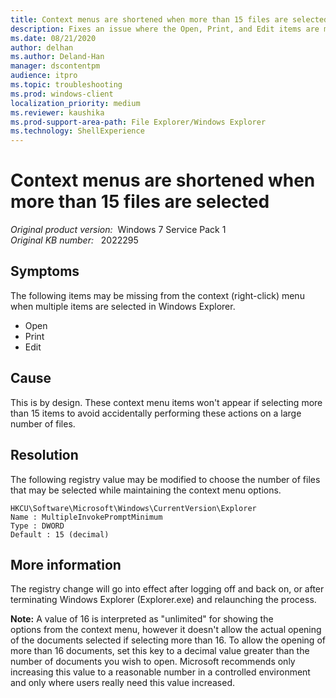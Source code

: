 ```yaml
---
title: Context menus are shortened when more than 15 files are selected
description: Fixes an issue where the Open, Print, and Edit items are missing from the context menu when you select multiple items in Windows Explorer.
ms.date: 08/21/2020
author: delhan
ms.author: Deland-Han
manager: dscontentpm
audience: itpro
ms.topic: troubleshooting
ms.prod: windows-client
localization_priority: medium
ms.reviewer: kaushika
ms.prod-support-area-path: File Explorer/Windows Explorer
ms.technology: ShellExperience
---
```

# Context menus are shortened when more than 15 files are selected

_Original product version:_ &nbsp;Windows 7 Service Pack 1  
_Original KB number:_ &nbsp; 2022295

## Symptoms

The following items may be missing from the context (right-click) menu when multiple items are selected in Windows Explorer.

- Open
- Print
- Edit

## Cause

This is by design. These context menu items won't appear if selecting more than 15 items to avoid accidentally performing these actions on a large number of files.

## Resolution

The following registry value may be modified to choose the number of files that may be selected while maintaining the context menu options.

```console
HKCU\Software\Microsoft\Windows\CurrentVersion\Explorer
Name : MultipleInvokePromptMinimum
Type : DWORD
Default : 15 (decimal)
```

## More information

The registry change will go into effect after logging off and back on, or after terminating Windows Explorer (Explorer.exe) and relaunching the process.

**Note:** A value of 16 is interpreted as "unlimited" for showing the options from the context menu, however it doesn't allow the actual opening of the documents selected if selecting more than 16. To allow the opening of more than 16 documents, set this key to a decimal value greater than the number of documents you wish to open. Microsoft recommends only increasing this value to a reasonable number in a controlled environment and only where users really need this value increased.
